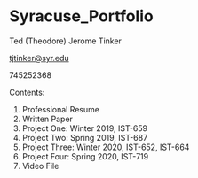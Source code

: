 # Syracuse_Portfolio

Ted (Theodore) Jerome Tinker

tjtinker@syr.edu

745252368

Contents:

1. Professional Resume
2. Written Paper
3. Project One: Winter 2019, IST-659
4. Project Two: Spring 2019, IST-687
5. Project Three: Winter 2020, IST-652, IST-664
6. Project Four: Spring 2020, IST-719
7. Video File
